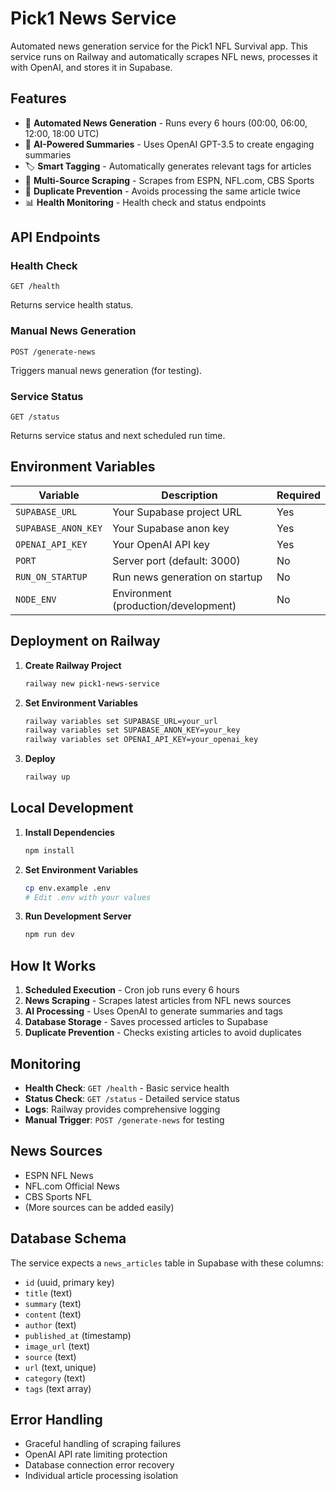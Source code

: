 # Pick1 News Service

Automated news generation service for the Pick1 NFL Survival app. This service runs on Railway and automatically scrapes NFL news, processes it with OpenAI, and stores it in Supabase.

## Features

- 🔄 **Automated News Generation** - Runs every 6 hours (00:00, 06:00, 12:00, 18:00 UTC)
- 🤖 **AI-Powered Summaries** - Uses OpenAI GPT-3.5 to create engaging summaries
- 🏷️ **Smart Tagging** - Automatically generates relevant tags for articles
- 📰 **Multi-Source Scraping** - Scrapes from ESPN, NFL.com, CBS Sports
- 🚫 **Duplicate Prevention** - Avoids processing the same article twice
- 📊 **Health Monitoring** - Health check and status endpoints

## API Endpoints

### Health Check
```
GET /health
```
Returns service health status.

### Manual News Generation
```
POST /generate-news
```
Triggers manual news generation (for testing).

### Service Status
```
GET /status
```
Returns service status and next scheduled run time.

## Environment Variables

| Variable | Description | Required |
|----------|-------------|----------|
| `SUPABASE_URL` | Your Supabase project URL | Yes |
| `SUPABASE_ANON_KEY` | Your Supabase anon key | Yes |
| `OPENAI_API_KEY` | Your OpenAI API key | Yes |
| `PORT` | Server port (default: 3000) | No |
| `RUN_ON_STARTUP` | Run news generation on startup | No |
| `NODE_ENV` | Environment (production/development) | No |

## Deployment on Railway

1. **Create Railway Project**
   ```bash
   railway new pick1-news-service
   ```

2. **Set Environment Variables**
   ```bash
   railway variables set SUPABASE_URL=your_url
   railway variables set SUPABASE_ANON_KEY=your_key
   railway variables set OPENAI_API_KEY=your_openai_key
   ```

3. **Deploy**
   ```bash
   railway up
   ```

## Local Development

1. **Install Dependencies**
   ```bash
   npm install
   ```

2. **Set Environment Variables**
   ```bash
   cp env.example .env
   # Edit .env with your values
   ```

3. **Run Development Server**
   ```bash
   npm run dev
   ```

## How It Works

1. **Scheduled Execution** - Cron job runs every 6 hours
2. **News Scraping** - Scrapes latest articles from NFL news sources
3. **AI Processing** - Uses OpenAI to generate summaries and tags
4. **Database Storage** - Saves processed articles to Supabase
5. **Duplicate Prevention** - Checks existing articles to avoid duplicates

## Monitoring

- **Health Check**: `GET /health` - Basic service health
- **Status Check**: `GET /status` - Detailed service status
- **Logs**: Railway provides comprehensive logging
- **Manual Trigger**: `POST /generate-news` for testing

## News Sources

- ESPN NFL News
- NFL.com Official News
- CBS Sports NFL
- (More sources can be added easily)

## Database Schema

The service expects a `news_articles` table in Supabase with these columns:
- `id` (uuid, primary key)
- `title` (text)
- `summary` (text)
- `content` (text)
- `author` (text)
- `published_at` (timestamp)
- `image_url` (text)
- `source` (text)
- `url` (text, unique)
- `category` (text)
- `tags` (text array)

## Error Handling

- Graceful handling of scraping failures
- OpenAI API rate limiting protection
- Database connection error recovery
- Individual article processing isolation
